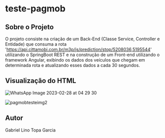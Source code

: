 # teste-pagmob


## Sobre o Projeto

O projeto consiste na criação de um Back-End (Classe Service, Controller e Entidade) que consuma a rota 'https://api.cittamobi.com.br/m3p/js/prediction/stop/5208036,5195544' utilizando o SpringBoot REST e na construção de um Front-end utilizando o framework Angular, exibindo os dados dos veículos que chegam em determinada rota e atualizando esses dados a cada 30 segundos.


## Visualização do HTML 

![WhatsApp Image 2023-02-28 at 04 29 30](https://user-images.githubusercontent.com/75547468/221796938-2f3d7a66-0628-4c68-9991-b5a45c63d4b3.jpeg)


![pagmobtesteimg2](https://user-images.githubusercontent.com/75547468/222140207-21247d94-9c8c-4614-b442-0691b03a9aeb.png)


## Autor

Gabriel Lino Topa Garcia
